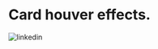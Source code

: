 # Card houver effects.

![linkedin](https://user-images.githubusercontent.com/57181054/169035515-fdf66f02-4747-4d8b-9301-844dc6da4cd0.gif)
